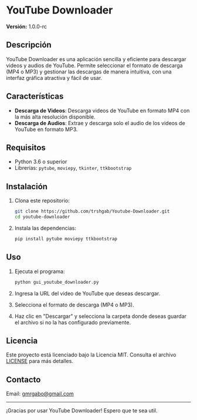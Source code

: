 # YouTube Downloader

**Versión:** 1.0.0-rc

## Descripción

YouTube Downloader es una aplicación sencilla y eficiente para descargar videos y audios de YouTube. Permite seleccionar el formato de descarga (MP4 o MP3) y gestionar las descargas de manera intuitiva, con una interfaz gráfica atractiva y fácil de usar.

## Características

- **Descarga de Videos**: Descarga videos de YouTube en formato MP4 con la más alta resolución disponible.
- **Descarga de Audios**: Extrae y descarga solo el audio de los videos de YouTube en formato MP3.


## Requisitos

- Python 3.6 o superior
- Librerías: `pytube`, `moviepy`, `tkinter`, `ttkbootstrap`

## Instalación

1. Clona este repositorio:
    ```bash
    git clone https://github.com/trshgab/Youtube-Downloader.git
    cd youtube-downloader
    ```

2. Instala las dependencias:
    ```bash
    pip install pytube moviepy ttkbootstrap
    ```

## Uso

1. Ejecuta el programa:
    ```bash
    python gui_youtube_downloader.py
    ```

2. Ingresa la URL del video de YouTube que deseas descargar.

3. Selecciona el formato de descarga (MP4 o MP3).

4. Haz clic en "Descargar" y selecciona la carpeta donde deseas guardar el archivo si no la has configurado previamente.


## Licencia

Este proyecto está licenciado bajo la Licencia MIT. Consulta el archivo [LICENSE](LICENSE) para más detalles.

## Contacto
  
Email: gmrgabo@gmail.com

---

¡Gracias por usar YouTube Downloader! Espero que te sea util.
